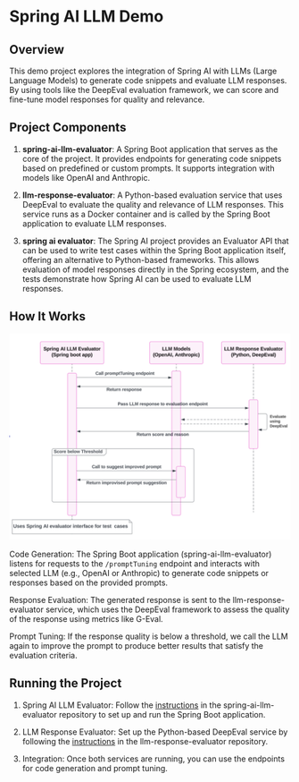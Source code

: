 # Spring AI LLM Demo

## Overview

This demo project explores the integration of Spring AI with LLMs (Large Language Models) to generate code snippets and evaluate LLM responses. By using tools like the DeepEval evaluation framework, we can score and fine-tune model responses for quality and relevance.

## Project Components

1. **spring-ai-llm-evaluator**: A Spring Boot application that serves as the core of the project. It provides endpoints for generating code snippets based on predefined or custom prompts. It supports integration with models like OpenAI and Anthropic.

2. **llm-response-evaluator**: A Python-based evaluation service that uses DeepEval to evaluate the quality and relevance of LLM responses. This service runs as a Docker container and is called by the Spring Boot application to evaluate LLM responses.

3. **spring ai evaluator**: The Spring AI project provides an Evaluator API that can be used to write test cases within the Spring Boot application itself, offering an alternative to Python-based frameworks. This allows evaluation of model responses directly in the Spring ecosystem, and the tests demonstrate how Spring AI can be used to evaluate LLM responses.

## How It Works

![architecture](./arch.png)

Code Generation: The Spring Boot application (spring-ai-llm-evaluator) listens for requests to the `/promptTuning` endpoint and interacts with selected LLM (e.g., OpenAI or Anthropic) to generate code snippets or responses based on the provided prompts.

Response Evaluation: The generated response is sent to the llm-response-evaluator service, which uses the DeepEval framework to assess the quality of the response using metrics like G-Eval.

Prompt Tuning: If the response quality is below a threshold, we call the LLM again to improve the prompt to produce better results that satisfy the evaluation criteria. 

## Running the Project

1. Spring AI LLM Evaluator: Follow the [instructions](https://github.com/vudayani/spring-ai-llm-demo/blob/main/spring-ai-llm-evaluator/README.md) in the spring-ai-llm-evaluator repository to set up and run the Spring Boot application.

2. LLM Response Evaluator: Set up the Python-based DeepEval service by following the [instructions](https://github.com/vudayani/spring-ai-llm-demo/blob/main/llm-response-evaluator/README.md) in the llm-response-evaluator repository.

3. Integration: Once both services are running, you can use the endpoints for code generation and prompt tuning.
